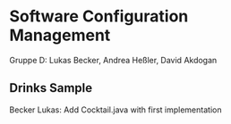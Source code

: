 # Software Configuration Management #
Gruppe D: Lukas Becker, Andrea Heßler, David Akdogan

## Drinks Sample ###
Becker Lukas: Add Cocktail.java with first implementation





